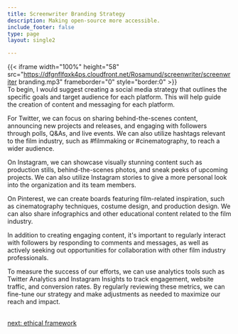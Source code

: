 ```yaml
---
title: Screenwriter Branding Strategy
description: Making open-source more accessible.
include_footer: false
type: page
layout: single2 

---
```


{{< iframe width="100%" height="58" src="https://dfgnflfqxk4ps.cloudfront.net/Rosamund/screenwriter/screenwriter branding.mp3" frameborder="0" style="border:0" >}}<br>
To begin, I would suggest creating a social media strategy that outlines the specific goals and target audience for each platform. This will help guide the creation of content and messaging for each platform.

For Twitter, we can focus on sharing behind-the-scenes content, announcing new projects and releases, and engaging with followers through polls, Q&As, and live events. We can also utilize hashtags relevant to the film industry, such as #filmmaking or #cinematography, to reach a wider audience.

On Instagram, we can showcase visually stunning content such as production stills, behind-the-scenes photos, and sneak peeks of upcoming projects. We can also utilize Instagram stories to give a more personal look into the organization and its team members.

On Pinterest, we can create boards featuring film-related inspiration, such as cinematography techniques, costume design, and production design. We can also share infographics and other educational content related to the film industry.

In addition to creating engaging content, it's important to regularly interact with followers by responding to comments and messages, as well as actively seeking out opportunities for collaboration with other film industry professionals.

To measure the success of our efforts, we can use analytics tools such as Twitter Analytics and Instagram Insights to track engagement, website traffic, and conversion rates. By regularly reviewing these metrics, we can fine-tune our strategy and make adjustments as needed to maximize our reach and impact.

<br>
<a href="https://workdojos.com/screenwriter/ethics">next: ethical framework</a>
</p>